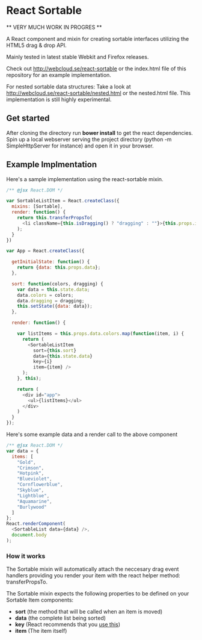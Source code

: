# React Sortable

** VERY MUCH WORK IN PROGRES **

A React component and mixin for creating sortable interfaces
utilizing the HTML5 drag & drop API.

Mainly tested in latest stable Webkit and Firefox releases.

Check out http://webcloud.se/react-sortable or the index.html file of this repository
for an example implementation.

For nested sortable data structures: Take a look at http://webcloud.se/react-sortable/nested.html or the nested.html file. This
implementation is still highly experimental.

## Get started

After cloning the directory run **bower install** to get the react dependencies. Spin up a local webserver serving the project directory
(python -m SimpleHttpServer for instance) and open it in your browser.


## Example Implmentation

Here's a sample implementation using the react-sortable mixin.

```js
/** @jsx React.DOM */

var SortableListItem = React.createClass({
  mixins: [Sortable],
  render: function() {
    return this.transferPropsTo(
      <li className={this.isDragging() ? "dragging" : ""}>{this.props.item}</li>
    );
  }
})

var App = React.createClass({

  getInitialState: function() {
    return {data: this.props.data};
  },

  sort: function(colors, dragging) {
    var data = this.state.data;
    data.colors = colors;
    data.dragging = dragging;
    this.setState({data: data});
  },

  render: function() {

    var listItems = this.props.data.colors.map(function(item, i) {
      return (
        <SortableListItem
          sort={this.sort}
          data={this.state.data}
          key={i}
          item={item} />
      );
    }, this);

    return (
      <div id="app">
        <ul>{listItems}</ul>
      </div>
    )
  }
});

```

Here's some example data and a render call to the above component

```js
/** @jsx React.DOM */
var data = {
  items: [
    "Gold",
    "Crimson",
    "Hotpink",
    "Blueviolet",
    "Cornflowerblue",
    "Skyblue",
    "Lightblue",
    "Aquamarine",
    "Burlywood"
  ]
};
React.renderComponent(
  <SortableList data={data} />,
  document.body
);
```

### How it works

The Sortable mixin will automatically attach the neccesary drag event handlers providing you render your item with the react helper method: transferPropsTo.

The Sortable mixin expects the following properties to be defined on your Sortable Item components:

- **sort** (the method that will be called when an item is moved)
- **data** (the complete list being sorted)
- **key** (React recommends that you [use this](http://facebook.github.io/react/docs/reconciliation.html#keys))
- **item** (The item itself)
